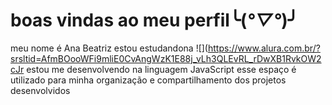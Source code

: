 # boas vindas ao meu perfil╰(*°▽°*)╯
meu nome é Ana Beatriz
estou estudandona ![](https://www.alura.com.br/?srsltid=AfmBOooWFi9mliE0CvAngWzK1E88j_vLh3QLEvRL_rDwXB1RvkOW2cJr
estou me desenvolvendo na linguagem JavaScript
esse espaço é utilizado para minha organização e compartilhamento dos projetos desenvolvidos
